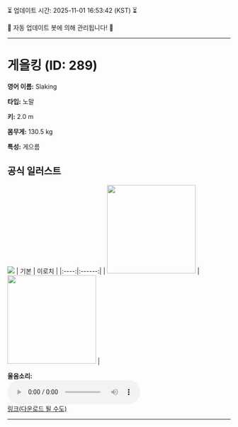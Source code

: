 
⏳ 업데이트 시간: 2025-11-01 16:53:42 (KST) ⏳

🤖 자동 업데이트 봇에 의해 관리됩니다! 🤖

---

# 게을킹 (ID: 289)
**영어 이름:** Slaking

**타입:** 노말

**키:** 2.0 m

**몸무게:** 130.5 kg

**특성:** 게으름

## 공식 일러스트
![](https://raw.githubusercontent.com/PokeAPI/sprites/master/sprites/pokemon/other/official-artwork/289.png)
| 기본 | 이로치 |
|:----:|:------:|
| <img src="http://play.pokemonshowdown.com/sprites/ani/slaking.gif" width="200"> | <img src="http://play.pokemonshowdown.com/sprites/ani-shiny/slaking.gif" width="200"> |

**울음소리:**<br><audio controls src="https://raw.githubusercontent.com/PokeAPI/cries/main/cries/pokemon/latest/289.ogg"></audio><br> [링크(다운로드 될 수도)](https://raw.githubusercontent.com/PokeAPI/cries/main/cries/pokemon/latest/289.ogg)


---
